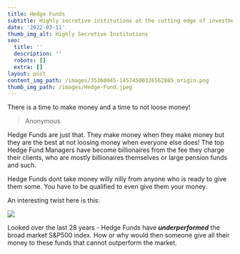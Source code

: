 ```yaml
---
title: Hedge Funds
subtitle: Highly secretive institutions at the cutting edge of investment strategies
date: '2022-03-11'
thumb_img_alt: Highly Secretive Institutions
seo:
  title: ''
  description: ''
  robots: []
  extra: []
layout: post
content_img_path: /images/35360045-14574500326562865_origin.png
thumb_img_path: /images/Hedge-Fund.jpeg
---
```

There is a time to make money and a time to not loose money!

> Anonymous

Hedge Funds are just that. They make money when they make money but they are the best at not loosing money when everyone else does! The top Hedge Fund Managers have become billionaires from the fee they charge their clients, who are mostly billionaires themselves or large pension funds and such.

Hedge Funds dont take money willy nilly from anyone who is ready to give them some. You have to be qualified to even give them your money.

An interesting twist here is this: 

![](/images/Screenshot%202022-03-12%20at%2011.05.25.png)

Looked over the last 28 years - Hedge Funds have ***underperformed*** the broad market S\&P500 index. How or why would then someone give all their money to these funds that cannot outperform the market. 

